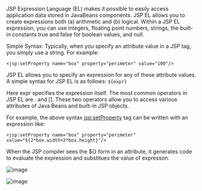 JSP Expression Language (EL) makes it possible to easily access application data stored in JavaBeans components. JSP EL allows you to create expressions both (a) arithmetic
and (b) logical. Within a JSP EL expression, you can use integers, floating point numbers, strings, the built-in constants true and false for boolean values, and null.

Simple Syntax: Typically, when you specify an attribute value in a JSP tag, you simply use a string. For example:

``` <jsp:setProperty name="box" property="perimeter" value="100"/> ```

JSP EL allows you to specify an expression for any of these attribute values. 
A simple syntax for JSP EL is as follows:  ``` ${expr} ```

Here expr specifies the expression itself. The most common operators in JSP EL are . and []. These two operators allow you to access various attributes of Java Beans and built-in JSP objects.

For example, the above syntax <jsp:setProperty> tag can be written with an expression 
like:

``` <jsp:setProperty name="box" property="perimeter"  value="${2*box.width+2*box.height}"/> ```

When the JSP compiler sees the ${} form in an attribute, it generates code to evaluate the expression and substitues the value of expresson.

![image](https://github.com/shardapatil/Sharda/assets/53011896/b4914945-94b0-456c-b4ef-a1dc45cde5d3)

![image](https://github.com/shardapatil/Sharda/assets/53011896/a139d510-e46b-4278-a33e-26744d290825)
